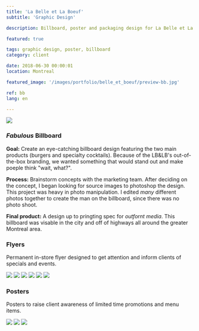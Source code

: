 ```yaml
---
title: 'La Belle et La Boeuf'
subtitle: 'Graphic Design'

description: Billboard, poster and packaging design for La Belle et La Boeuf burger bar. 

featured: true

tags: graphic design, poster, billboard
category: client

date: 2018-06-30 00:00:01
location: Montreal

featured_image: '/images/portfolio/belle_et_boeuf/preview-bb.jpg'

ref: bb
lang: en

---
```


![](/images/portfolio/belle_et_boeuf/fabuleux.jpg)

### *Fabulous* Billboard

**Goal:** Create an eye-catching billboard design featuring the two main products (burgers and specialty cocktails). Because of the LB&LB's out-of-the-box branding, we wanted something that would stand out and make poeple think "wait, what?".

**Process:** Brainstorm concepts with the marketing team. After deciding on the concept, I began looking for source images to photoshop the design. This project was heavy in photo manipulation. I edited *many* different photos together to create the man on the billboard, since there was no photo shoot. 

**Final product:** A design up to pringting spec for *outfornt media*. This billboard was visable in the city and off of highways all around the greater Montreal area.

### Flyers

Permanent in-store flyer designed to get attention and inform clients of specials and events.

<div class="gallery" data-columns="3">
	<img src="/images/portfolio/belle_et_boeuf/bento_box_flyer.jpg">
	<img src="/images/portfolio/belle_et_boeuf/spank_me_burger_flyer.jpg">
	<img src="/images/portfolio/belle_et_boeuf/shots_flyer.jpg">
	<img src="/images/portfolio/belle_et_boeuf/happy_hour_flyer.jpg">
	<img src="/images/portfolio/belle_et_boeuf/ave_caesar.jpg">
	<img src="/images/portfolio/belle_et_boeuf/nuclear_burger_flyer.jpg">
</div>

### Posters

Posters to raise client awareness of limited time promotions and menu items.

<div class="gallery" data-columns="3">
	<img src="/images/portfolio/belle_et_boeuf/miami-vice-poster.jpg">
	<img src="/images/portfolio/belle_et_boeuf/superbowl-2019.jpg">
	<img src="/images/portfolio/belle_et_boeuf/misty-twist.jpg">
</div>